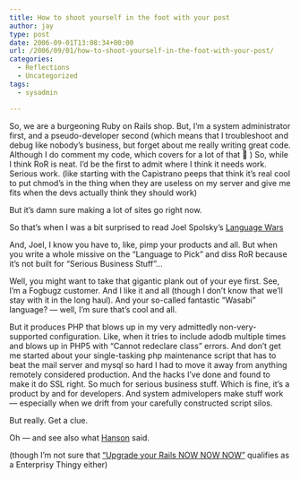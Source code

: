 ```yaml
---
title: How to shoot yourself in the foot with your post
author: jay
type: post
date: 2006-09-01T13:08:34+00:00
url: /2006/09/01/how-to-shoot-yourself-in-the-foot-with-your-post/
categories:
  - Reflections
  - Uncategorized
tags:
  - sysadmin

---
```

So, we are a burgeoning Ruby on Rails shop. But, I’m a system administrator first, and a pseudo-developer second (which means that I troubleshoot and debug like nobody’s business, but forget about me really writing great code. Although I do comment my code, which covers for a lot of that 🙂 ) So, while I think RoR is neat. I’d be the first to admit where I think it needs work. Serious work. (like starting with the Capistrano peeps that think it’s real cool to put chmod’s in the thing when they are useless on my server and give me fits when the devs actually think they should work)

But it’s damn sure making a lot of sites go right now.

So that’s when I was a bit surprised to read Joel Spolsky’s [Language Wars][1]

And, Joel, I know you have to, like, pimp your products and all. But when you write a whole missive on the “Language to Pick” and diss RoR because it’s not built for “Serious Business Stuff”…

Well, you might want to take that gigantic plank out of your eye first. See, I’m a Fogbugz customer. And I like it and all (though I don’t know that we’ll stay with it in the long haul). And your so-called fantastic “Wasabi” language? — well, I’m sure that’s cool and all.

But it produces PHP that blows up in my very admittedly non-very-supported configuration. Like, when it tries to include adodb multiple times and blows up in PHP5 with “Cannot redeclare class” errors. And don’t get me started about your single-tasking php maintenance script that has to beat the mail server and mysql so hard I had to move it away from anything remotely considered production. And the hacks I’ve done and found to make it do SSL right. So much for serious business stuff. Which is fine, it’s a product by and for developers. And system admivelopers make stuff work — especially when we drift from your carefully constructed script silos.

But really. Get a clue.

Oh — and see also what [Hanson][2] said.

(though I’m not sure that [“Upgrade your Rails NOW NOW NOW”][3] qualifies as a Enterprisy Thingy either)

 [1]: http://www.joelonsoftware.com/items/2006/09/01.html
 [2]: http://www.loudthinking.com/arc/000596.html
 [3]: http://weblog.rubyonrails.com/2006/8/9/rails-1-1-5-mandatory-security-patch-and-other-tidbits
